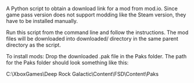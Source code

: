 A Python script to obtain a download link for a mod from mod.io. Since game pass version does not support modding like the Steam version, they have to be installed manually.

Run this script from the command line and follow the instructions. The mod files will be downloaded into downloaded/ directory in the same parent directory as the script.

To install mods:
Drop the downloaded .pak file in the Paks folder. The path for the Paks folder should look something like this:

C:\XboxGames\Deep Rock Galactic\Content\FSD\Content\Paks
